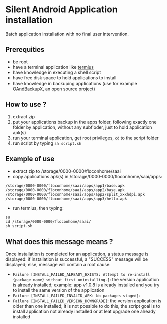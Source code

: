 # Silent Android Application installation
Batch application installation with no final user intervention.
   
## **Prerequities**
- be root
- have a terminal application like [termius](https://play.google.com/store/apps/details?id=com.server.auditor.ssh.client)
- have knowledge in executing a shell script
- have free disk space to hold applications to install
- have knowledge in backuping applications (use for example [OAndBackupX](https://f-droid.org/fr/packages/com.machiav3lli.backup/), an open source project)
   
## **How to use ?**
1. extract zip
1. put your applications backup in the apps folder, following exactly one folder by application, without any subfloder, just to hold application apk(s)
1. run your terminal application, get root privileges, `cd` to the script folder
1. run script by typing `sh script.sh`
   
## **Example of use**
- extract zip to /storage/0000-0000/floconhome/saai
- copy applications apk(s) in /storage/0000-0000/floconhome/saai/apps:
```shell
/storage/0000-0000/floconhome/saai/apps/app1/base.apk
/storage/0000-0000/floconhome/saai/apps/app2/base.apk
/storage/0000-0000/floconhome/saai/apps/app2/split_xxxhdpi.apk
/storage/0000-0000/floconhome/saai/apps/app3/hello.apk
```
- run termius, then typing:
```shell
su
cd /storage/0000-0000/floconhome/saai/
sh script.sh
```

## **What does this message means ?**  
   
Once installation is completed for an application, a status message is displayed: if installation is successful, a "SUCCESS" message will be displayed; else, message will contain a root cause:
- `Failure [INSTALL_FAILED_ALREADY_EXISTS: Attempt to re-install {package name} without first uninstalling.]`: the version application is already installed; example: app v1.0.8 is already installed and you try to install the same version of the application
- `Failure [INSTALL_FAILED_INVALID_APK: No packages staged]`: 
- `Failure [INSTALL_FAILED_VERSION_DOWNGRADE]`: the version application is older than one installed; it is not possible to do this, the script goal is to install application not already installed or at leat upgrade one already installed
